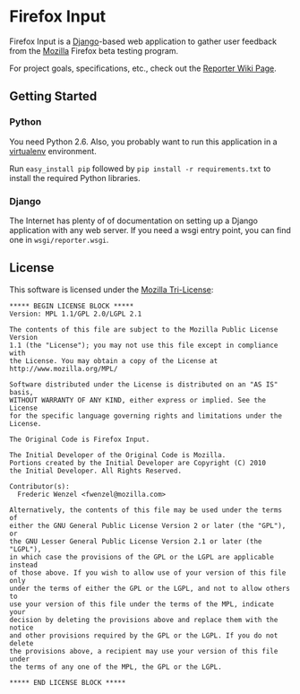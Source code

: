 Firefox Input
=============

Firefox Input is a [Django][Django]-based web application to
gather user feedback from the [Mozilla][Mozilla] Firefox beta
testing program.

For project goals, specifications, etc., check out the
[Reporter Wiki Page][wikimo].

[Mozilla]: http://www.mozilla.org
[Django]: http://www.djangoproject.com/
[wikimo]: https://wiki.mozilla.org/Firefox/Input

Getting Started
---------------
### Python
You need Python 2.6. Also, you probably want to run this application in a
[virtualenv][virtualenv] environment.

Run ``easy_install pip`` followed by ``pip install -r requirements.txt``
to install the required Python libraries.

[virtualenv]: http://pypi.python.org/pypi/virtualenv

### Django
The Internet has plenty of of documentation on setting up a Django application
with any web server. If you need a wsgi entry point, you can find one in
``wsgi/reporter.wsgi``.

License
-------
This software is licensed under the [Mozilla Tri-License][MPL]:

    ***** BEGIN LICENSE BLOCK *****
    Version: MPL 1.1/GPL 2.0/LGPL 2.1

    The contents of this file are subject to the Mozilla Public License Version
    1.1 (the "License"); you may not use this file except in compliance with
    the License. You may obtain a copy of the License at
    http://www.mozilla.org/MPL/

    Software distributed under the License is distributed on an "AS IS" basis,
    WITHOUT WARRANTY OF ANY KIND, either express or implied. See the License
    for the specific language governing rights and limitations under the
    License.

    The Original Code is Firefox Input.

    The Initial Developer of the Original Code is Mozilla.
    Portions created by the Initial Developer are Copyright (C) 2010
    the Initial Developer. All Rights Reserved.

    Contributor(s):
      Frederic Wenzel <fwenzel@mozilla.com>

    Alternatively, the contents of this file may be used under the terms of
    either the GNU General Public License Version 2 or later (the "GPL"), or
    the GNU Lesser General Public License Version 2.1 or later (the "LGPL"),
    in which case the provisions of the GPL or the LGPL are applicable instead
    of those above. If you wish to allow use of your version of this file only
    under the terms of either the GPL or the LGPL, and not to allow others to
    use your version of this file under the terms of the MPL, indicate your
    decision by deleting the provisions above and replace them with the notice
    and other provisions required by the GPL or the LGPL. If you do not delete
    the provisions above, a recipient may use your version of this file under
    the terms of any one of the MPL, the GPL or the LGPL.

    ***** END LICENSE BLOCK *****

[MPL]: http://www.mozilla.org/MPL/
